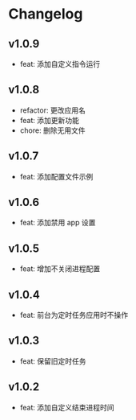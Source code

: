 # Changelog

## v1.0.9

- feat: 添加自定义指令运行

## v1.0.8

- refactor: 更改应用名
- feat: 添加更新功能
- chore: 删除无用文件

## v1.0.7

- feat: 添加配置文件示例

## v1.0.6

- feat: 添加禁用 app 设置

## v1.0.5

- feat: 增加不关闭进程配置

## v1.0.4

- feat: 前台为定时任务应用时不操作

## v1.0.3

- feat: 保留旧定时任务

## v1.0.2

- feat: 添加自定义结束进程时间
